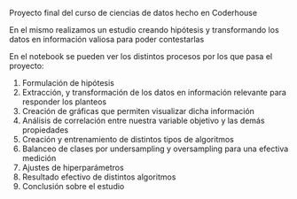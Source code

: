 Proyecto final del curso de ciencias de datos hecho en Coderhouse

En el mismo realizamos un estudio creando hipótesis y transformando los datos en información valiosa para poder contestarlas

En el notebook se pueden ver los distintos procesos por los que pasa el proyecto:
1) Formulación de hipótesis
2) Extracción, y transformación de los datos en información relevante para responder los planteos
3) Creación de gráficas que permiten visualizar dicha información
4) Análisis de correlación entre nuestra variable objetivo y las demás propiedades
5) Creación y entrenamiento de distintos tipos de algoritmos
6) Balanceo de clases por undersampling y oversampling para una efectiva medición
7) Ajustes de hiperparámetros
8) Resultado efectivo de distintos algoritmos
9) Conclusión sobre el estudio
